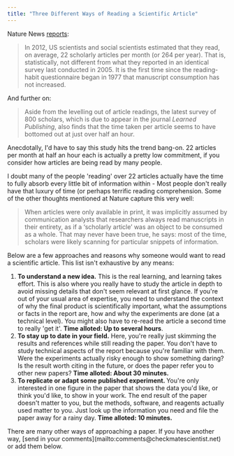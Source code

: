 ```yaml
---
title: "Three Different Ways of Reading a Scientific Article"
---
```


Nature News [reports](http://www.nature.com/news/scientists-may-be-reaching-a-peak-in-reading-habits-1.14658):

> In 2012, US scientists and social scientists estimated that they read,  on average, 22 scholarly articles per month (or 264 per year). That is,  statistically, not different from what they reported in an identical  survey last conducted in 2005. It is the first time since the  reading-habit questionnaire began in 1977 that manuscript consumption  has not increased.

And further on:

> Aside from the levelling out of article readings, the latest survey of 800 scholars, which is due to appear in the journal *Learned Publishing*, also finds that the time taken per article seems to have bottomed out at just over half an hour.

Anecdotally, I'd have to say this study hits the trend bang-on. 22 articles per month at half an hour each is actually a pretty low commitment, if you consider how articles are being read by many people. 

I doubt many of the people 'reading' over 22 articles actually have  the time to fully absorb every little bit of information within - Most  people don't really have that luxury of time (or perhaps terrific  reading comprehension. Some of the other thoughts mentioned at Nature  capture this very well:

> When articles were only available in print, it was implicitly assumed by  communication analysts that researchers always read manuscripts in  their entirety, as if a ‘scholarly article’ was an object to be consumed  as a whole. That may never have been true, he says: most of the time,  scholars were likely scanning for particular snippets of information.

Below are a few approaches and reasons why someone would want to read a scientific article. This list isn't exhaustive by any means:
<ol><li><b>To understand a new idea.</b> This is the real learning, and learning takes effort. This is also where you really have to study the article in depth to avoid missing details that don't seem relevant at first glance. If you're out of your usual area of expertise, you need to understand the context of why the final product is scientifically important, what the assumptions or facts in the report are, how and why the experiments are done (at a technical level). You might also have to re-read the article a second time to really 'get it'. <b>Time alloted: Up to several hours</b>.</li><li><b>To stay up to date in your field.</b> Here, you're really just skimming the results and references while still reading the paper. You don't have to study technical aspects of the report because you're familiar with them. Were the experiments actually risky enough to show something daring? Is the result worth citing in the future, or does the paper refer you to other new papers? <b>Time alloted: About 30 minutes.</b></li><li><b>To replicate or adapt some published experiment. </b>You're only interested in one figure in the paper that shows the data you'd like, or think you'd like, to show in your work. The end result of the paper doesn't matter to you, but the methods, software, and reagents actually used matter to you. Just look up the information you need and file the paper away for a rainy day. <b>Time alloted: 10 minutes.</b></li></ol>There are many other ways of approaching a paper. If you have another way, [send in your comments](mailto:comments@checkmatescientist.net) or add them below.




